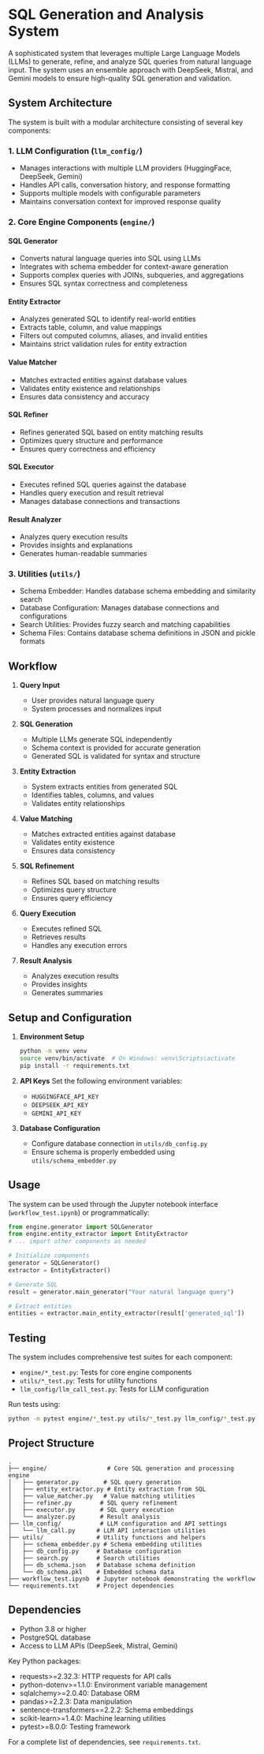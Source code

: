 # SQL Generation and Analysis System

A sophisticated system that leverages multiple Large Language Models (LLMs) to generate, refine, and analyze SQL queries from natural language input. The system uses an ensemble approach with DeepSeek, Mistral, and Gemini models to ensure high-quality SQL generation and validation.

## System Architecture

The system is built with a modular architecture consisting of several key components:

### 1. LLM Configuration (`llm_config/`)
- Manages interactions with multiple LLM providers (HuggingFace, DeepSeek, Gemini)
- Handles API calls, conversation history, and response formatting
- Supports multiple models with configurable parameters
- Maintains conversation context for improved response quality

### 2. Core Engine Components (`engine/`)

#### SQL Generator
- Converts natural language queries into SQL using LLMs
- Integrates with schema embedder for context-aware generation
- Supports complex queries with JOINs, subqueries, and aggregations
- Ensures SQL syntax correctness and completeness

#### Entity Extractor
- Analyzes generated SQL to identify real-world entities
- Extracts table, column, and value mappings
- Filters out computed columns, aliases, and invalid entities
- Maintains strict validation rules for entity extraction

#### Value Matcher
- Matches extracted entities against database values
- Validates entity existence and relationships
- Ensures data consistency and accuracy

#### SQL Refiner
- Refines generated SQL based on entity matching results
- Optimizes query structure and performance
- Ensures query correctness and efficiency

#### SQL Executor
- Executes refined SQL queries against the database
- Handles query execution and result retrieval
- Manages database connections and transactions

#### Result Analyzer
- Analyzes query execution results
- Provides insights and explanations
- Generates human-readable summaries

### 3. Utilities (`utils/`)
- Schema Embedder: Handles database schema embedding and similarity search
- Database Configuration: Manages database connections and configurations
- Search Utilities: Provides fuzzy search and matching capabilities
- Schema Files: Contains database schema definitions in JSON and pickle formats

## Workflow

1. **Query Input**
   - User provides natural language query
   - System processes and normalizes input

2. **SQL Generation**
   - Multiple LLMs generate SQL independently
   - Schema context is provided for accurate generation
   - Generated SQL is validated for syntax and structure

3. **Entity Extraction**
   - System extracts entities from generated SQL
   - Identifies tables, columns, and values
   - Validates entity relationships

4. **Value Matching**
   - Matches extracted entities against database
   - Validates entity existence
   - Ensures data consistency

5. **SQL Refinement**
   - Refines SQL based on matching results
   - Optimizes query structure
   - Ensures query efficiency

6. **Query Execution**
   - Executes refined SQL
   - Retrieves results
   - Handles any execution errors

7. **Result Analysis**
   - Analyzes execution results
   - Provides insights
   - Generates summaries

## Setup and Configuration

1. **Environment Setup**
   ```bash
   python -m venv venv
   source venv/bin/activate  # On Windows: venv\Scripts\activate
   pip install -r requirements.txt
   ```

2. **API Keys**
   Set the following environment variables:
   - `HUGGINGFACE_API_KEY`
   - `DEEPSEEK_API_KEY`
   - `GEMINI_API_KEY`

3. **Database Configuration**
   - Configure database connection in `utils/db_config.py`
   - Ensure schema is properly embedded using `utils/schema_embedder.py`

## Usage

The system can be used through the Jupyter notebook interface (`workflow_test.ipynb`) or programmatically:

```python
from engine.generator import SQLGenerator
from engine.entity_extractor import EntityExtractor
# ... import other components as needed

# Initialize components
generator = SQLGenerator()
extractor = EntityExtractor()

# Generate SQL
result = generator.main_generator("Your natural language query")

# Extract entities
entities = extractor.main_entity_extractor(result['generated_sql'])
```

## Testing

The system includes comprehensive test suites for each component:
- `engine/*_test.py`: Tests for core engine components
- `utils/*_test.py`: Tests for utility functions
- `llm_config/llm_call_test.py`: Tests for LLM configuration

Run tests using:
```bash
python -m pytest engine/*_test.py utils/*_test.py llm_config/*_test.py
```

## Project Structure

```
.
├── engine/                 # Core SQL generation and processing engine
│   ├── generator.py       # SQL query generation
│   ├── entity_extractor.py # Entity extraction from SQL
│   ├── value_matcher.py   # Value matching utilities
│   ├── refiner.py        # SQL query refinement
│   ├── executor.py       # SQL query execution
│   └── analyzer.py       # Result analysis
├── llm_config/           # LLM configuration and API settings
│   └── llm_call.py      # LLM API interaction utilities
├── utils/               # Utility functions and helpers
│   ├── schema_embedder.py # Schema embedding utilities
│   ├── db_config.py     # Database configuration
│   ├── search.py        # Search utilities
│   ├── db_schema.json   # Database schema definition
│   └── db_schema.pkl    # Embedded schema data
├── workflow_test.ipynb  # Jupyter notebook demonstrating the workflow
└── requirements.txt     # Project dependencies
```

## Dependencies

- Python 3.8 or higher
- PostgreSQL database
- Access to LLM APIs (DeepSeek, Mistral, Gemini)

Key Python packages:
- requests>=2.32.3: HTTP requests for API calls
- python-dotenv>=1.1.0: Environment variable management
- sqlalchemy>=2.0.40: Database ORM
- pandas>=2.2.3: Data manipulation
- sentence-transformers==2.2.2: Schema embeddings
- scikit-learn>=1.4.0: Machine learning utilities
- pytest>=8.0.0: Testing framework

For a complete list of dependencies, see `requirements.txt`.
